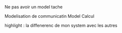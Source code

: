 

Ne pas avoir un model tache

Modelisation de communicatin 
Model Calcul

highlight :
la diffenerenc de mon system avec les autres

